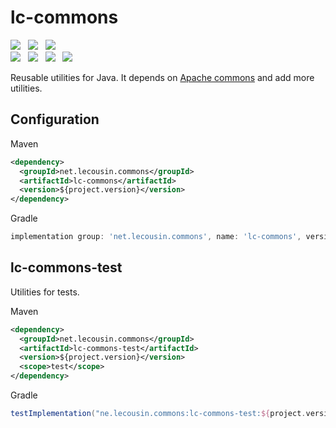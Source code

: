 # lc-commons

<a href="https://search.maven.org/artifact/net.lecousin.commons/lc-commons"><img src="https://img.shields.io/maven-central/v/net.lecousin.commons/lc-commons.svg"></a> &nbsp;
<a href="https://www.javadoc.io/doc/net.lecousin.commons/lc-commons/${project.version}"><img src="https://img.shields.io/badge/javadoc-${project.version}-brightgreen.svg"></a> &nbsp;
<a href="https://github.com/lecousin/lc-commons/actions/workflows/maven.yml"><img src="https://github.com/lecousin/lc-commons/actions/workflows/maven.yml/badge.svg"></a> &nbsp;
<br/>
<a href="https://codecov.io/gh/lecousin/lc-commons/branch/master"><img src="https://codecov.io/gh/lecousin/lc-commons/graph/badge.svg?token=KNR9CFV9LY"></a> &nbsp;
<a href="https://sonarcloud.io/summary/new_code?id=lecousin_lc-commons"><img src="https://sonarcloud.io/api/project_badges/measure?project=lecousin_lc-commons&metric=coverage"></a> &nbsp;
<a href="https://sonarcloud.io/summary/new_code?id=lecousin_lc-commons"><img src="https://sonarcloud.io/api/project_badges/measure?project=lecousin_lc-commons&metric=code_smells"></a> &nbsp;
<a href="https://sonarcloud.io/summary/new_code?id=lecousin_lc-commons"><img src="https://sonarcloud.io/api/project_badges/measure?project=lecousin_lc-commons&metric=sqale_rating"></a> &nbsp;


Reusable utilities for Java.
It depends on [Apache commons](https://commons.apache.org/) and add more utilities.

## Configuration

Maven
```xml
<dependency>
  <groupId>net.lecousin.commons</groupId>
  <artifactId>lc-commons</artifactId>
  <version>${project.version}</version>
</dependency>
```

Gradle
```groovy
implementation group: 'net.lecousin.commons', name: 'lc-commons', version: '${project.version}'
```

## lc-commons-test

Utilities for tests.

Maven
```xml
<dependency>
  <groupId>net.lecousin.commons</groupId>
  <artifactId>lc-commons-test</artifactId>
  <version>${project.version}</version>
  <scope>test</scope>
</dependency>
```

Gradle
```groovy
testImplementation("ne.lecousin.commons:lc-commons-test:${project.version}")
```
